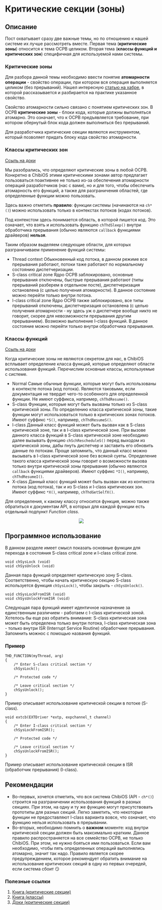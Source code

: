 # Критические секции (зоны)

## Описание

Пост охватывает сразу две важные темы, но по отношению к нашей системе их лучше рассмотреть вместе. Первая тема (**критические зоны**) относится к тема ОСРВ целиком. Вторая тема (**классы функций и критических зон**) специфичная для используемой нами системы.

### Критические зоны 

Для разбора данной темы необходимо ввести понятие **атомарности операции** - свойство операции, при котором вся операция выполняется целиком (без прерываний). Нашел интересную [статью на хабре](https://habr.com/post/244881/), в которой рассказывается и разбирается на практике указанное свойство.

Свойство атомарности сильно связано с понятием критических зон. В ОСРВ **критические зоны** - блоки кода, которые должны выполняться атомарно. Это означает, что к ОСРВ предъявляется требование, при котором обернутый блок кода должен выполниться без прерываний.

Для разработчика критические секции являются инструментом, который позволяет придать блоку кода свойство атомарности.

### Классы критических зон

[Ссыль на доки](http://chibios.sourceforge.net/docs3/rt/concepts.html#system_states)

Мы разобрались, что определяют критические зоны в любой ОСРВ. Конкретно в ChibiOS этими критическими зонами автор предлагает пользоваться поактивнее не только из-за обеспечения атомарности операций разработчиков (нас с вами), но и для того, чтобы обеспечить атомарность его функций, а также для разграничения областей, где определенные функции можно пользовать.

Здесь важно отметить **правило**:
 функции системы (начинаются на `ch*()`) можно использовать только в контекстах потоков (кодах потоков). 

Под контекстом здесь понимается область, в которой пишется код. Это означает, что взять и использовать функцию `chThdSleep()` внутри обработчика прерывания (обычно являются `callback` функциями драйверов) **нельзя**.

Таким образом выделяем следующие области, для которых разграничиваем применение функций системы:
+ Thread context
	Обыкновенный код потока, в данном режиме все прерывания работают, потоки таже работают по нормальному состоянию диспетчеризации.
+ S-class critical zone
	Ядро ОСРВ заблокировано, основные прерывания отключены, быстрые прерывания работают (типы прерываний разберем в отдельном посте), диспетчеризация остановлена (с целью получения атомарности). В данное состояние можно перейти только внутри потока.
+ I-class critical zone
	Ядро ОСРВ также заблокировано, все типы прерываний отключены, диспетчеризация остановлена (с целью получения атомарности - ну здесь уж о диспетчере вообще никто не говорит, скорее для невозможности прерывания другим прерыванием). Возможно выполнение I-class функций. В данное состояние можно перейти только внутри обработчика прерывания.

### Классы функций 

[Ссыль на доки](http://chibios.sourceforge.net/docs3/rt/concepts.html#system_states)

Когда критические зоны не являются секретом для нас, в ChibiOS всплывает определение класса функций, которые определяют области использования функций. Перечислим основные классы, используемые с системе.
+ Normal
	Самые обычные функции, которые могут быть использованы в контексте потока (код потока). Являются таковыми, если документация не твердит чего-то особенного для определенной функции.
	Не имеют суффикса, например, `chThdResume()`.
+ S-class
	Функции, которые могут быть вызваны только из S-class критической зоны. По определению класса критической зоны, такие функции могут использоваться только в критических зонах потоков.
	Имеют суффикс `*S()`, например, `chThdResumeS()`.
+ I-class
	Данный класс функций может быть вызван как в S-class критической зоне, так и в I-class критической зоне. При вызове данного класса функций в S-class критической зоне необходимо далее вызывать функцию `chSchRescheduleS()` перед выходом из критической зоны, дабы пнуть диспетчер и заставить его обновить данные по потокам.
	Проще запомнить, что данный класс можно вызывать в I-class критической зоне без всякой суеты. Определение такого класса критической зоны говорит о возможности вызова только внутри критической зоны прерывания (обычно являются `callback` функциями драйверов).
	Имеют суффикс `*I()`, например, `chThdResumeI()`.
+ X-class
	Данный класс функций может быть вызван как из контекста потока (код потока), так и из S-class и I-class критических зон.
	Имеют суффикс `*X()`, например, `chThdGetSelfX()`.

Для определения, к какому классу относится функция, можно также обратиться к документам API, в которых для каждой функции есть отдельный подпункт *Function class*.

<p align="center">
<img src="https://github.com/serykhelena/RTOS_guides/blob/master/images/cz_image.png">
</p>

## Программное использование

В данном разделе имеет смысл показать основные функции для перехода в состояния S-class critical zone и I-class critical zone.

```
void chSysLock (void)
void chSysUnlock (void)
```

Данная пара функций определяет критическую зону S-class. Соответственно, чтобы начать критическую секцию S-class используется функция `chSysLock()`, чтобы закрыть - `chSysUnlock()`.

```
void chSysLockFromISR (void)
void chSysUnlockFromISR (void)
```

Следующая пара функций имеет идентичное назначение за единственным различием - работаем с I-class критической зоной.
Хотелось бы еще раз обратить внимание: S-class критическая зона может быть определена только внутри потока, I-class критическая зона - только внутри ISR (Interrupt Service Routine) обработчике прерывания. Запомнить можнос с помощью названия функций.

### Пример

```
THD_FUNCTION(myThread, arg)
{
	/* Enter S-class critical section */
	chSysLock();
	
	/* Protected code */
	
	/* Leave critical section */
	chSysUnlock();
}
```

Пример описывает использование критической секции в потоке (S-class).

```
void extcb(EXTDriver *extp, expchannel_t channel)
{
	/* Enter I-class critical section */
	chSysLockFromISR();
	
	/* Protected code */
	
	/* Leave critical section */
	chSysUnlockFromISR();
}
```

Пример описывает использование критической секции в ISR (обработчик прерывания) (I-class).

## Рекомендации
+ Во-первых, хочется отметить, что вся система ChibiOS (API - `сh*()`) строится на разграничении использования функций в разных секциях. При этом, на одну и ту же функцию могут присутствовать прототипы для разных секций. Легко заметить, что некоторые функции не предоставляют I-class варианта вовсе, что означает, что функцию нельзя использовать в прерывании.
+ Во-вторых, необходимо помнить о **важном** моменте: код внутри критической секции должен быть максимально кратким. Данное правило распространяется на все семейство ОСРВ, не только ChibiOS. При этом, не нужно бояться ими пользоваться. Если вам необходимо, чтобы пять определенных операций выполнялись атомарно, значит так надо. Правило является скорее предупреждением, которое рекомендует обратить внимание на использование критических секций в одну из первых очередей, если система сбоит :smirk: 

### Полезные ссылки
1. [Книга (критические секции)](http://www.chibios.org/dokuwiki/doku.php?id=chibios:book:embedded#critical_zones)
2. [Книга (классы)](http://www.chibios.org/dokuwiki/doku.php?id=chibios:book:kernel#api_classes)
3. [Доки (критические секции)](http://chibios.sourceforge.net/docs3/rt/group__system.html) 